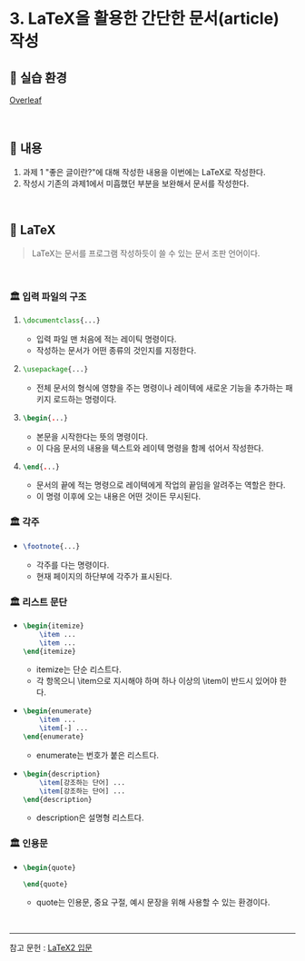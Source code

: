 # 3. LaTeX을 활용한 간단한 문서(article) 작성

## 🌹 실습 환경
[Overleaf](https://www.overleaf.com/)

<br>

## 🌹 내용
1. 과제 1 "좋은 글이란?"에 대해 작성한 내용을 이번에는 LaTeX로 작성한다.
2. 작성시 기존의 과제1에서 미흡했던 부분을 보완해서 문서를 작성한다. 

<br>

## 🌹 LaTeX 
> LaTeX는 문서를 프로그램 작성하듯이 쓸 수 있는 문서 조판 언어이다.

<br>

### 🏛 입력 파일의 구조
1.  ```LaTeX
    \documentclass{...}
    ``` 
    * 입력 파일 맨 처음에 적는 레이틱 명령이다.
    * 작성하는 문서가 어떤 종류의 것인지를 지정한다.

2.  ```LaTeX
    \usepackage{...}
    ```
    * 전체 문서의 형식에 영향을 주는 명령이나 레이텍에 새로운 기능을 추가하는 패키지 로드하는 명령이다.

3.  ```LaTeX
    \begin{...}
    ```
    * 본문을 시작한다는 뜻의 명령이다.   
    * 이 다음 문서의 내용을 텍스트와 레이텍 명령을 함께 섞어서 작성한다.
    
4.  ```LaTeX
    \end{...}
    ```
    * 문서의 끝에 적는 명령으로 레이텍에게 작업의 끝임을 알려주는 역할은 한다.
    * 이 명령 이후에 오는 내용은 어떤 것이든 무시된다.
### 🏛 각주
*   ```LaTeX
    \footnote{...}
    ```
    * 각주를 다는 명령이다.
    * 현재 페이지의 하단부에 각주가 표시된다.

### 🏛 리스트 문단
*   ```LaTeX
    \begin{itemize}
        \item ...
        \item ...
    \end{itemize}
    ```
    * itemize는 단순 리스트다.
    * 각 항목으니 \item으로 지시해야 하며 하나 이상의 \item이 반드시 있어야 한다. 
*   ```LaTeX
    \begin{enumerate}
        \item ...
        \item[-] ...
    \end{enumerate}
    ```
    * enumerate는 번호가 붙은 리스트다.    
*   ```LaTeX
    \begin{description}
        \item[강조하는 단어] ...
        \item[강조하는 단어] ...
    \end{description}
    ```
    * description은 설명형 리스트다. 
### 🏛 인용문
*   ```LaTeX
    \begin{quote}

    \end{quote}
    ```
    * quote는 인용문, 중요 구절, 예시 문장을 위해 사용할 수 있는 환경이다.




<br>

------
참고 문헌 : [LaTeX2 입문](https://github.com/KoreanTUG/lshort-ko/blob/master/lshort-ko.pdf)
